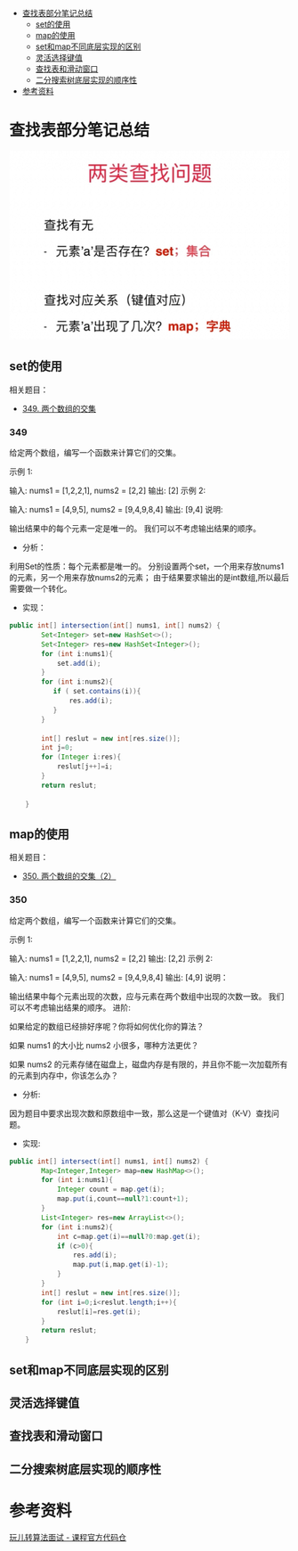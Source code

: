 <!-- GFM-TOC -->
* [查找表部分笔记总结](#查找表部分笔记总结)
    * [set的使用](#set的使用)
    * [map的使用](#map的使用)
    * [set和map不同底层实现的区别](#set和map不同底层实现的区别)
    * [灵活选择键值 ](#灵活选择键值)
    * [查找表和滑动窗口](#查找表和滑动窗口)
    * [二分搜索树底层实现的顺序性 ](#二分搜索树底层实现的顺序性)
* [参考资料](#参考资料)
<!-- GFM-TOC -->
# 查找表部分笔记总结
![](../pict/find_01.png)
## set的使用
相关题目：
* [349. 两个数组的交集](#349)
### 349
给定两个数组，编写一个函数来计算它们的交集。

示例 1:

输入: nums1 = [1,2,2,1], nums2 = [2,2]
输出: [2]
示例 2:

输入: nums1 = [4,9,5], nums2 = [9,4,9,8,4]
输出: [9,4]
说明:

输出结果中的每个元素一定是唯一的。
我们可以不考虑输出结果的顺序。
- 分析：

利用Set的性质：每个元素都是唯一的。
分别设置两个set，一个用来存放nums1的元素，另一个用来存放nums2的元素；
由于结果要求输出的是int数组,所以最后需要做一个转化。
- 实现：
```java
public int[] intersection(int[] nums1, int[] nums2) {
        Set<Integer> set=new HashSet<>();
        Set<Integer> res=new HashSet<Integer>();
        for (int i:nums1){
            set.add(i);
        }
        for (int i:nums2){
           if ( set.contains(i)){
               res.add(i);
           }
        }
        
        int[] reslut = new int[res.size()];
        int j=0;
        for (Integer i:res){
            reslut[j++]=i;
        }
        return reslut;

    }
```
## map的使用
相关题目：
* [350. 两个数组的交集（2）](#350)
### 350
给定两个数组，编写一个函数来计算它们的交集。

示例 1:

输入: nums1 = [1,2,2,1], nums2 = [2,2]
输出: [2,2]
示例 2:

输入: nums1 = [4,9,5], nums2 = [9,4,9,8,4]
输出: [4,9]
说明：

输出结果中每个元素出现的次数，应与元素在两个数组中出现的次数一致。
我们可以不考虑输出结果的顺序。
进阶:

如果给定的数组已经排好序呢？你将如何优化你的算法？

如果 nums1 的大小比 nums2 小很多，哪种方法更优？

如果 nums2 的元素存储在磁盘上，磁盘内存是有限的，并且你不能一次加载所有的元素到内存中，你该怎么办？

- 分析:

因为题目中要求出现次数和原数组中一致，那么这是一个键值对（K-V）查找问题。


- 实现:
```java
public int[] intersect(int[] nums1, int[] nums2) {
        Map<Integer,Integer> map=new HashMap<>();
        for (int i:nums1){
            Integer count = map.get(i);
            map.put(i,count==null?1:count+1);
        }
        List<Integer> res=new ArrayList<>();
        for (int i:nums2){
            int c=map.get(i)==null?0:map.get(i);
            if (c>0){
                res.add(i);
                map.put(i,map.get(i)-1);
            }
        }
        int[] reslut = new int[res.size()];
        for (int i=0;i<reslut.length;i++){
            reslut[i]=res.get(i);
        }
        return reslut;
    }
```

## set和map不同底层实现的区别
## 灵活选择键值
## 查找表和滑动窗口
## 二分搜索树底层实现的顺序性
# 参考资料

[玩儿转算法面试 - 课程官方代码仓](https://github.com/liuyubobobo/Play-with-Algorithm-Interview)

